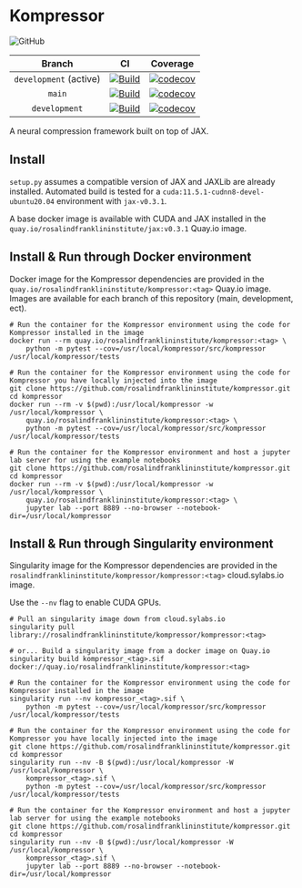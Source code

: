 # Kompressor

![GitHub](https://img.shields.io/github/license/rosalindfranklininstitute/kompressor?kill_cache=1)

| Branch  | CI | Coverage |
|:-:|:-:|:-:|
| `development` (active) | [![Build](https://github.com/rosalindfranklininstitute/kompressor/actions/workflows/ci.yml/badge.svg?branch=development)](https://github.com/rosalindfranklininstitute/kompressor/actions/workflows/ci.yml) | [![codecov](https://codecov.io/gh/rosalindfranklininstitute/kompressor/branch/development/graph/badge.svg?token=nJk2eue86w)](https://codecov.io/gh/rosalindfranklininstitute/kompressor) |
| `main` | [![Build](https://github.com/rosalindfranklininstitute/kompressor/actions/workflows/ci.yml/badge.svg?branch=main)](https://github.com/rosalindfranklininstitute/kompressor/actions/workflows/ci.yml) | [![codecov](https://codecov.io/gh/rosalindfranklininstitute/kompressor/branch/main/graph/badge.svg?token=nJk2eue86w)](https://codecov.io/gh/rosalindfranklininstitute/kompressor) |
| `development`  | [![Build](https://github.com/rosalindfranklininstitute/kompressor/actions/workflows/ci.yml/badge.svg?branch=development)](https://github.com/rosalindfranklininstitute/kompressor/actions/workflows/ci.yml) | [![codecov](https://codecov.io/gh/rosalindfranklininstitute/kompressor/branch/development/graph/badge.svg?token=nJk2eue86w)](https://codecov.io/gh/rosalindfranklininstitute/kompressor) |

A neural compression framework built on top of JAX.

## Install

`setup.py` assumes a compatible version of JAX and JAXLib are already installed. Automated build is tested for a `cuda:11.5.1-cudnn8-devel-ubuntu20.04` environment with `jax-v0.3.1`.

A base docker image is available with CUDA and JAX installed in the `quay.io/rosalindfranklininstitute/jax:v0.3.1` Quay.io image.

## Install & Run through Docker environment

Docker image for the Kompressor dependencies are provided in the `quay.io/rosalindfranklininstitute/kompressor:<tag>` Quay.io image. Images are available for each branch of this repository (main, development, ect).

```
# Run the container for the Kompressor environment using the code for Kompressor installed in the image
docker run --rm quay.io/rosalindfranklininstitute/kompressor:<tag> \
    python -m pytest --cov=/usr/local/kompressor/src/kompressor /usr/local/kompressor/tests
```

```
# Run the container for the Kompressor environment using the code for Kompressor you have locally injected into the image
git clone https://github.com/rosalindfranklininstitute/kompressor.git
cd kompressor
docker run --rm -v $(pwd):/usr/local/kompressor -w /usr/local/kompressor \
    quay.io/rosalindfranklininstitute/kompressor:<tag> \
    python -m pytest --cov=/usr/local/kompressor/src/kompressor /usr/local/kompressor/tests
```

```
# Run the container for the Kompressor environment and host a jupyter lab server for using the example notebooks
git clone https://github.com/rosalindfranklininstitute/kompressor.git
cd kompressor
docker run --rm -v $(pwd):/usr/local/kompressor -w /usr/local/kompressor \
    quay.io/rosalindfranklininstitute/kompressor:<tag> \
    jupyter lab --port 8889 --no-browser --notebook-dir=/usr/local/kompressor
```

## Install & Run through Singularity environment

Singularity image for the Kompressor dependencies are provided in the `rosalindfranklininstitute/kompressor/kompressor:<tag>` cloud.sylabs.io image.

Use the `--nv` flag to enable CUDA GPUs.

```
# Pull an singularity image down from cloud.sylabs.io
singularity pull library://rosalindfranklininstitute/kompressor/kompressor:<tag>
```

```
# or... Build a singularity image from a docker image on Quay.io
singularity build kompressor_<tag>.sif docker://quay.io/rosalindfranklininstitute/kompressor:<tag>
```

```
# Run the container for the Kompressor environment using the code for Kompressor installed in the image
singularity run --nv kompressor_<tag>.sif \
    python -m pytest --cov=/usr/local/kompressor/src/kompressor /usr/local/kompressor/tests
```

```
# Run the container for the Kompressor environment using the code for Kompressor you have locally injected into the image
git clone https://github.com/rosalindfranklininstitute/kompressor.git
cd kompressor
singularity run --nv -B $(pwd):/usr/local/kompressor -W /usr/local/kompressor \
    kompressor_<tag>.sif \
    python -m pytest --cov=/usr/local/kompressor/src/kompressor /usr/local/kompressor/tests
```

```
# Run the container for the Kompressor environment and host a jupyter lab server for using the example notebooks
git clone https://github.com/rosalindfranklininstitute/kompressor.git
cd kompressor
singularity run --nv -B $(pwd):/usr/local/kompressor -W /usr/local/kompressor \
    kompressor_<tag>.sif \
    jupyter lab --port 8889 --no-browser --notebook-dir=/usr/local/kompressor
```